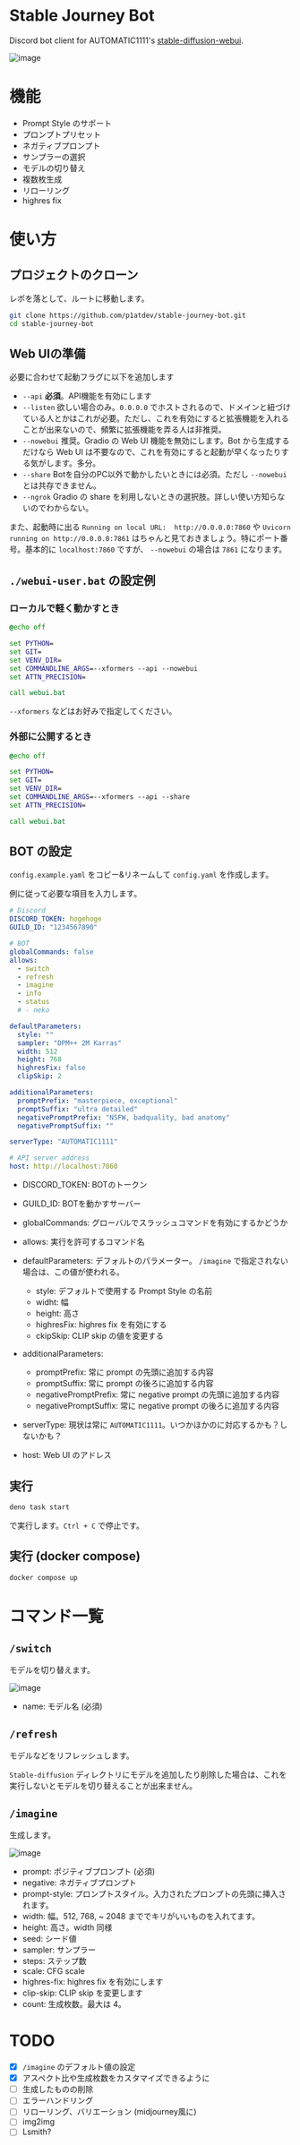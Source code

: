 # Stable Journey Bot

Discord bot client for AUTOMATIC1111's [stable-diffusion-webui](https://github.com/AUTOMATIC1111/stable-diffusion-webui).


![image](https://user-images.githubusercontent.com/60182057/223954423-3cc031fc-ca7a-4cd3-a377-c54302eabdae.jpg)


# 機能

- Prompt Style のサポート
- プロンプトプリセット
- ネガティブプロンプト
- サンプラーの選択
- モデルの切り替え
- 複数枚生成
- リローリング
- highres fix

# 使い方

## プロジェクトのクローン
レポを落として、ルートに移動します。

```bash
git clone https://github.com/p1atdev/stable-journey-bot.git
cd stable-journey-bot
```

## Web UIの準備

必要に合わせて起動フラグに以下を追加します

- `--api` **必須**。API機能を有効にします
- `--listen` 欲しい場合のみ。`0.0.0.0` でホストされるので、ドメインと紐づけている人とかはこれが必要。ただし、これを有効にすると拡張機能を入れることが出来ないので、頻繁に拡張機能を弄る人は非推奨。
- `--nowebui` 推奨。Gradio の Web UI 機能を無効にします。Bot から生成するだけなら Web UI は不要なので、これを有効にすると起動が早くなったりする気がします。多分。
- `--share` Botを自分のPC以外で動かしたいときには必須。ただし `--nowebui` とは共存できません。
- `--ngrok` Gradio の share を利用しないときの選択肢。詳しい使い方知らないのでわからない。

また、起動時に出る `Running on local URL:  http://0.0.0.0:7860` や `Uvicorn running on http://0.0.0.0:7861` はちゃんと見ておきましょう。特にポート番号。基本的に `localhost:7860` ですが、 `--nowebui` の場合は `7861` になります。

## `./webui-user.bat` の設定例

### ローカルで軽く動かすとき

```bat
@echo off

set PYTHON=
set GIT=
set VENV_DIR=
set COMMANDLINE_ARGS=--xformers --api --nowebui
set ATTN_PRECISION=

call webui.bat
```

`--xformers` などはお好みで指定してください。

### 外部に公開するとき

```bat
@echo off

set PYTHON=
set GIT=
set VENV_DIR=
set COMMANDLINE_ARGS=--xformers --api --share
set ATTN_PRECISION=

call webui.bat
```

## BOT の設定

`config.example.yaml` をコピー&リネームして `config.yaml` を作成します。

例に従って必要な項目を入力します。

```yaml
# Discord
DISCORD_TOKEN: hogehoge
GUILD_ID: "1234567890"

# BOT
globalCommands: false
allows:
  - switch
  - refresh
  - imagine
  - info
  - status
  # - neko

defaultParameters:
  style: ""
  sampler: "DPM++ 2M Karras"
  width: 512
  height: 768
  highresFix: false 
  clipSkip: 2 

additionalParameters:
  promptPrefix: "masterpiece, exceptional"
  promptSuffix: "ultra detailed"
  negativePromptPrefix: "NSFW, badquality, bad anatomy"
  negativePromptSuffix: ""

serverType: "AUTOMATIC1111"

# API server address
host: http://localhost:7860
```

- DISCORD_TOKEN: BOTのトークン
- GUILD_ID: BOTを動かすサーバー
- globalCommands: グローバルでスラッシュコマンドを有効にするかどうか
- allows: 実行を許可するコマンド名
  
- defaultParameters: デフォルトのパラメーター。 `/imagine` で指定されない場合は、この値が使われる。
  - style: デフォルトで使用する Prompt Style の名前
  - widht: 幅
  - height: 高さ
  - highresFix: highres fix を有効にする
  - ckipSkip: CLIP skip の値を変更する

- additionalParameters:
  - promptPrefix: 常に prompt の先頭に追加する内容
  - promptSuffix: 常に prompt の後ろに追加する内容
  - negativePromptPrefix: 常に negative prompt の先頭に追加する内容
  - negativePromptSuffix: 常に negative prompt の後ろに追加する内容

- serverType: 現状は常に `AUTOMATIC1111`。いつかほかのに対応するかも？しないかも？

- host: Web UI のアドレス

## 実行

```bash
deno task start
```

で実行します。`Ctrl + C` で停止です。

## 実行 (docker compose)

```bash
docker compose up
```

# コマンド一覧

## `/switch`

モデルを切り替えます。

![image](https://user-images.githubusercontent.com/60182057/223106074-854f2f98-efd8-400b-a8ec-9971a02621da.jpg)


- name: モデル名 (必須)

## `/refresh`

モデルなどをリフレッシュします。

`Stable-diffusion` ディレクトリにモデルを追加したり削除した場合は、これを実行しないとモデルを切り替えることが出来ません。

## `/imagine`

生成します。

![image](https://user-images.githubusercontent.com/60182057/223117900-97202b90-8f1c-4629-888e-8e99dd683bb7.jpg)

- prompt: ポジティブプロンプト (必須)
- negative: ネガティブプロンプト
- prompt-style: プロンプトスタイル。入力されたプロンプトの先頭に挿入されます。
- width: 幅。512, 768, ~ 2048 まででキリがいいものを入れてます。
- height: 高さ。width 同様
- seed: シード値
- sampler: サンプラー
- steps: ステップ数
- scale: CFG scale
- highres-fix: highres fix を有効にします
- clip-skip: CLIP skip を変更します
- count: 生成枚数。最大は 4。


# TODO

- [x] `/imagine` のデフォルト値の設定
- [x] アスペクト比や生成枚数をカスタマイズできるように
- [ ] 生成したものの削除
- [ ] エラーハンドリング
- [ ] リローリング、バリエーション (midjourney風に)
- [ ] img2img
- [ ] Lsmith?
